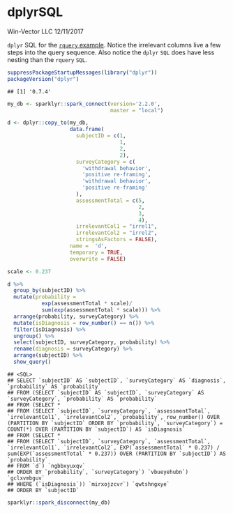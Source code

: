 dplyrSQL
================
Win-Vector LLC
12/11/2017

`dplyr` SQL for the [`rquery` example](https://johnmount.github.io/rquery/). Notice the irrelevant columns live a few steps into the query sequence. Also notice the `dplyr` `SQL` does have less nesting than the `rquery` `SQL`.

``` r
suppressPackageStartupMessages(library("dplyr"))
packageVersion("dplyr")
```

    ## [1] '0.7.4'

``` r
my_db <- sparklyr::spark_connect(version='2.2.0', 
                                 master = "local")

d <- dplyr::copy_to(my_db,
                    data.frame(
                      subjectID = c(1,
                                    1,
                                    2,
                                    2),
                      surveyCategory = c(
                        'withdrawal behavior',
                        'positive re-framing',
                        'withdrawal behavior',
                        'positive re-framing'
                      ),
                      assessmentTotal = c(5,
                                          2,
                                          3,
                                          4),
                      irrelevantCol1 = "irrel1",
                      irrelevantCol2 = "irrel2",
                      stringsAsFactors = FALSE),
                    name =  'd',
                    temporary = TRUE,
                    overwrite = FALSE)

scale <- 0.237

d %>%
  group_by(subjectID) %>%
  mutate(probability =
           exp(assessmentTotal * scale)/
           sum(exp(assessmentTotal * scale))) %>%
  arrange(probability, surveyCategory) %>%
  mutate(isDiagnosis = row_number() == n()) %>%
  filter(isDiagnosis) %>%
  ungroup() %>%
  select(subjectID, surveyCategory, probability) %>%
  rename(diagnosis = surveyCategory) %>%
  arrange(subjectID) %>%
  show_query()
```

    ## <SQL>
    ## SELECT `subjectID` AS `subjectID`, `surveyCategory` AS `diagnosis`, `probability` AS `probability`
    ## FROM (SELECT `subjectID` AS `subjectID`, `surveyCategory` AS `surveyCategory`, `probability` AS `probability`
    ## FROM (SELECT *
    ## FROM (SELECT `subjectID`, `surveyCategory`, `assessmentTotal`, `irrelevantCol1`, `irrelevantCol2`, `probability`, row_number() OVER (PARTITION BY `subjectID` ORDER BY `probability`, `surveyCategory`) = COUNT(*) OVER (PARTITION BY `subjectID`) AS `isDiagnosis`
    ## FROM (SELECT *
    ## FROM (SELECT `subjectID`, `surveyCategory`, `assessmentTotal`, `irrelevantCol1`, `irrelevantCol2`, EXP(`assessmentTotal` * 0.237) / sum(EXP(`assessmentTotal` * 0.237)) OVER (PARTITION BY `subjectID`) AS `probability`
    ## FROM `d`) `ngbbxyuxqv`
    ## ORDER BY `probability`, `surveyCategory`) `vbueyehubn`) `gclxvmbguv`
    ## WHERE (`isDiagnosis`)) `mirxojzcvr`) `qwtshngxye`
    ## ORDER BY `subjectID`

``` r
sparklyr::spark_disconnect(my_db)
```
